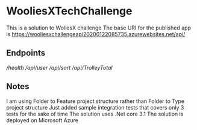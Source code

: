 # WooliesXTechChallenge

This is a solution to WoliesX challenge 
The base URI for the published app is https://wooliesxchallengeapi20200122085735.azurewebsites.net/api/ 

## Endpoints
*/health* 
*/api/user* 
*/api/sort*
*/api/TrolleyTotal*

## Notes
I am using Folder to Feature project structure rather than Folder to Type project structure
Just added sample integration tests that covers only 3 tests for the sake of time
The solution uses .Net core 3.1
The solution is deployed on Microsoft Azure

